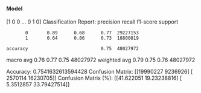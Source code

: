 #### Model
[1 0 0 ... 0 1 0]
Classification Report:
              precision    recall  f1-score   support

           0       0.89      0.68      0.77  29227153
           1       0.64      0.86      0.73  18800819

    accuracy                           0.75  48027972
   macro avg       0.76      0.77      0.75  48027972
weighted avg       0.79      0.75      0.76  48027972

Accuracy: 0.7541632613594428
Confusion Matrix:
[[19990227  9236926]
 [ 2570114 16230705]]
Confusion Matrix (%):
[[41.622051   19.23238816]
 [ 5.3512857  33.79427514]]

